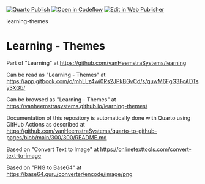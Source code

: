 [![Quarto Publish](https://github.com/vanHeemstraSystems/learning-themes/actions/workflows/publish.yml/badge.svg)](https://github.com/vanHeemstraSystems/learning-themes/actions/workflows/publish.yml)
[![Open in Codeflow](https://developer.stackblitz.com/img/open_in_codeflow_small.svg)](https:///pr.new/vanHeemstraSystems/learning-themes)
[![Edit in Web Publisher](https://developer.stackblitz.com/img/edit_in_web_publisher_small.svg)](https://pr.new/github.com/vanHeemstraSystems/learning-themes/edit/main/README.md)

learning-themes
# Learning - Themes

Part of "Learning" at https://github.com/vanHeemstraSystems/learning

Can be read as "Learning - Themes" at https://app.gitbook.com/o/mhLLz4wi0Rs2JPkBGvCd/s/quwM6FgG3FcADTsy3XGb/

Can be browsed as "Learning - Themes" at https://vanheemstrasystems.github.io/learning-themes/

Documentation of this repository is automatically done with Quarto using GitHub Actions as described at https://github.com/vanHeemstraSystems/quarto-to-github-pages/blob/main/300/300/README.md

Based on "Convert Text to Image" at https://onlinetexttools.com/convert-text-to-image

Based on "PNG to Base64" at https://base64.guru/converter/encode/image/png
